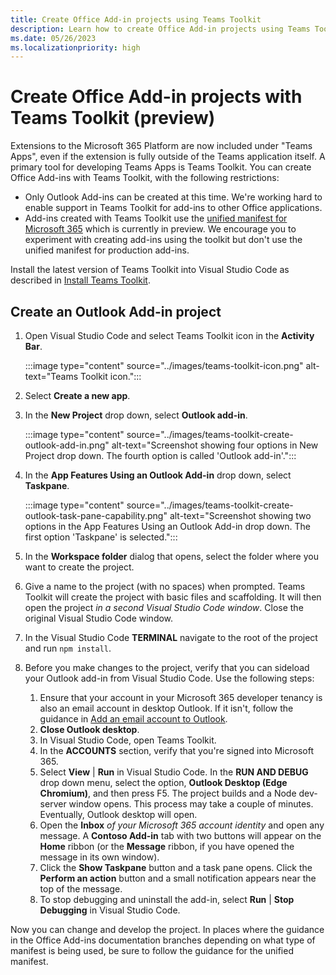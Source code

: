 ```yaml
---
title: Create Office Add-in projects using Teams Toolkit
description: Learn how to create Office Add-in projects using Teams Toolkit.
ms.date: 05/26/2023
ms.localizationpriority: high
---
```


# Create Office Add-in projects with Teams Toolkit (preview)

Extensions to the Microsoft 365 Platform are now included under "Teams Apps", even if the extension is fully outside of the Teams application itself. A primary tool for developing Teams Apps is Teams Toolkit. You can create Office Add-ins with Teams Toolkit, with the following restrictions:

- Only Outlook Add-ins can be created at this time. We're working hard to enable support in Teams Toolkit for add-ins to other Office applications.
- Add-ins created with Teams Toolkit use the [unified manifest for Microsoft 365](json-manifest-overview.md) which is currently in preview. We encourage you to experiment with creating add-ins using the toolkit but don't use the unified manifest for production add-ins.

Install the latest version of Teams Toolkit into Visual Studio Code as described in [Install Teams Toolkit](/microsoftteams/platform/toolkit/install-teams-toolkit?tabs=vscode).

## Create an Outlook Add-in project

1. Open Visual Studio Code and select Teams Toolkit icon in the **Activity Bar**.

    :::image type="content" source="../images/teams-toolkit-icon.png" alt-text="Teams Toolkit icon.":::

1. Select **Create a new app**.
1. In the **New Project** drop down, select **Outlook add-in**.

    :::image type="content" source="../images/teams-toolkit-create-outlook-add-in.png" alt-text="Screenshot showing four options in New Project drop down. The fourth option is called 'Outlook add-in'.":::

1. In the **App Features Using an Outlook Add-in** drop down, select **Taskpane**.

    :::image type="content" source="../images/teams-toolkit-create-outlook-task-pane-capability.png" alt-text="Screenshot showing two options in the App Features Using an Outlook Add-in drop down. The first option 'Taskpane' is selected.":::

1. In the **Workspace folder** dialog that opens, select the folder where you want to create the project.
1. Give a name to the project (with no spaces) when prompted. Teams Toolkit will create the project with basic files and scaffolding. It will then open the project *in a second Visual Studio Code window*. Close the original Visual Studio Code window.
1. In the Visual Studio Code **TERMINAL** navigate to the root of the project and run `npm install`.
1. Before you make changes to the project, verify that you can sideload your Outlook add-in from Visual Studio Code. Use the following steps:
    1. Ensure that your account in your Microsoft 365 developer tenancy is also an email account in desktop Outlook. If it isn't, follow the guidance in [Add an email account to Outlook](https://support.microsoft.com/office/add-an-email-account-to-outlook-e9da47c4-9b89-4b49-b945-a204aeea6726).
    1. **Close Outlook desktop**.
    1. In Visual Studio Code, open Teams Toolkit.
    1. In the **ACCOUNTS** section, verify that you're signed into Microsoft 365.
    1. Select **View** | **Run** in Visual Studio Code. In the **RUN AND DEBUG** drop down menu, select the option, **Outlook Desktop (Edge Chromium)**, and then press F5. The project builds and a Node dev-server window opens. This process may take a couple of minutes. Eventually, Outlook desktop will open.
    1. Open the **Inbox** *of your Microsoft 365 account identity* and open any message. A **Contoso Add-in** tab with two buttons will appear on the **Home** ribbon (or the **Message** ribbon, if you have opened the message in its own window).
    1. Click the **Show Taskpane** button and a task pane opens. Click the **Perform an action** button and a small notification appears near the top of the message.
    1. To stop debugging and uninstall the add-in, select **Run** | **Stop Debugging** in Visual Studio Code.

Now you can change and develop the project. In places where the guidance in the Office Add-ins documentation branches depending on what type of manifest is being used, be sure to follow the guidance for the unified manifest.
